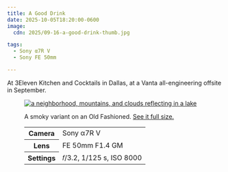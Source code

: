 ```yaml
---
title: A Good Drink
date: 2025-10-05T18:20:00-0600
image:
  cdn: 2025/09-16-a-good-drink-thumb.jpg

tags:
  - Sony α7R V
  - Sony FE 50mm

---
```


At 3Eleven Kitchen and Cocktails in Dallas, at a Vanta all-engineering offsite in September.

<figure>
<a href="https://cdn.chriskrycho.com/images/2025/09-16-a-good-drink.jpg"><img src="https://cdn.chriskrycho.com/images/2025/09-16-a-good-drink-thumb.jpg" alt="a neighborhood, mountains, and clouds reflecting in a lake " /></a>
<figcaption>
<p>A smoky variant on an Old Fashioned. <a href="https://cdn.chriskrycho.com/images/2025/09-16-a-good-drink.jpg">See it full size.</a></p>
<table>
<tr><th scope="row">Camera</th><td>Sony α7R V</td></tr>
<tr><th scope="row">Lens</th><td>FE 50mm F1.4 GM</td></tr>
<tr><th scope="row">Settings</th><td>𝑓/3.2, 1/125 s, <span class="smcp">ISO</span> 8000</td></tr>
</table>
</figcaption>
</figure>
